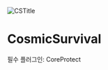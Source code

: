 ![CSTitle](https://user-images.githubusercontent.com/85216166/133045969-7fb0135e-7d88-4e6d-9c7e-f98eead9a993.png)
# CosmicSurvival

필수 플러그인: CoreProtect
